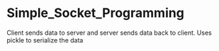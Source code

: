 # Simple_Socket_Programming

Client sends data to server and server sends data back to client. Uses pickle to serialize the data
